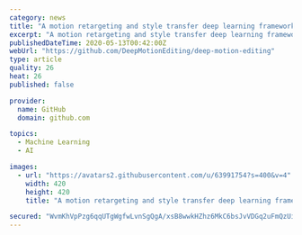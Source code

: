 ```yaml
---
category: news
title: "A motion retargeting and style transfer deep learning framework for 3D characters [SIGGRAPH 2020]"
excerpt: "A motion retargeting and style transfer deep learning framework for 3D characters [SIGGRAPH 2020] - DeepMotionEditing/deep-motion-editing"
publishedDateTime: 2020-05-13T00:42:00Z
webUrl: "https://github.com/DeepMotionEditing/deep-motion-editing"
type: article
quality: 26
heat: 26
published: false

provider:
  name: GitHub
  domain: github.com

topics:
  - Machine Learning
  - AI

images:
  - url: "https://avatars2.githubusercontent.com/u/63991754?s=400&v=4"
    width: 420
    height: 420
    title: "A motion retargeting and style transfer deep learning framework for 3D characters [SIGGRAPH 2020]"

secured: "WvmKhVpPzg6qqUTgWgfwLvnSgQgA/xsB8wwkHZhz6MkC6bsJvVDGq2uFmQzUiBl+7ZG9F5DEJsZcksuZ37vHPtQT/OGbYTQTWwTYVIOJkH6t9rZ3xbTTDEmRJLZ0sCeXAcUTR5QP7KD4AoAc4Tm/T2ar7t+/CIFpEEGGDlKBSPmZH1AWno7n2roCJ5UigHJP+LjiQUR7dgo5UTbVo2xqH1TXDYL5gMGBdaiODjUDwbgmBc0kZ5JP5ZU0yW4bHztY8pe4VL5MNAyFhdlhyyGi01Etmk87EjNs+YH98/qICPKzFa7wFJ5PFRFl/UBIsIet;wL0NiCzqu01ict8LhMCq1w=="
---
```


